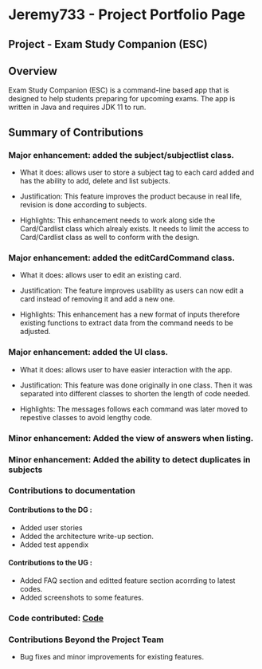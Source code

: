 # Jeremy733 - Project Portfolio Page

## Project - Exam Study Companion (ESC)

## Overview
Exam Study Companion (ESC) is a command-line based app that is designed to help students preparing for upcoming exams. The app is written in Java and requires JDK 11 to run.


## Summary of Contributions
### Major enhancement: added the subject/subjectlist class. 
+ What it does: allows user to store a subject tag to each card added and has the ability to add, delete and list subjects. 

+ Justification: This feature improves the product because in real life, revision is done according to subjects.

+ Highlights: This enhancement needs to work along side the Card/Cardlist class which alrealy exists. It needs to limit the access to Card/Cardlist class as well to conform with the design.

### Major enhancement: added the editCardCommand class. 
+ What it does: allows user to edit an existing card.

+ Justification: The feature improves usability as users can now edit a card instead of removing it and add a new one.

+ Highlights: This enhancement has a new format of inputs therefore existing functions to extract data from the command needs to be adjusted.

### Major enhancement: added the UI class. 
+ What it does: allows user to have easier interaction with the app.

+ Justification: This feature was done originally in one class. Then it was separated into different classes to  shorten the length of code needed.

+ Highlights: The messages follows each command was later moved to repestive classes to avoid lengthy code.

### Minor enhancement: Added the view of answers when listing.
### Minor enhancement: Added the ability to detect duplicates in subjects

### Contributions to documentation

#### Contributions to the DG : 
+ Added user stories 
+ Added the architecture write-up section. 
+ Added test appendix

#### Contributions to the UG : 
+ Added FAQ section and editted feature section acorrding to latest codes. 
+ Added screenshots to some features.

### Code contributed: <a href="https://nus-cs2113-ay1920s2.github.io/tp-dashboard/#breakdown=true&search=jeremy733&sort=groupTitle&sortWithin=title&since=2020-03-01&timeframe=commit&mergegroup=false&groupSelect=groupByRepos" target="_blank">Code</a>

### Contributions Beyond the Project Team
+ Bug fixes and minor improvements for existing features.
